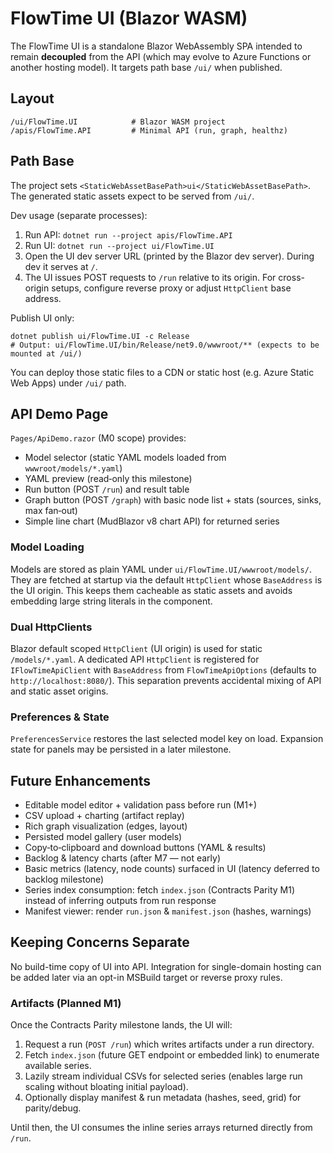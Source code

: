 # FlowTime UI (Blazor WASM)

The FlowTime UI is a standalone Blazor WebAssembly SPA intended to remain **decoupled** from the API (which may evolve to Azure Functions or another hosting model). It targets path base `/ui/` when published.

## Layout
```
/ui/FlowTime.UI            # Blazor WASM project
/apis/FlowTime.API         # Minimal API (run, graph, healthz)
```

## Path Base
The project sets `<StaticWebAssetBasePath>ui</StaticWebAssetBasePath>`. The generated static assets expect to be served from `/ui/`.

Dev usage (separate processes):
1. Run API: `dotnet run --project apis/FlowTime.API`
2. Run UI:  `dotnet run --project ui/FlowTime.UI`
3. Open the UI dev server URL (printed by the Blazor dev server). During dev it serves at `/`.
4. The UI issues POST requests to `/run` relative to its origin. For cross-origin setups, configure reverse proxy or adjust `HttpClient` base address.

Publish UI only:
```
dotnet publish ui/FlowTime.UI -c Release
# Output: ui/FlowTime.UI/bin/Release/net9.0/wwwroot/** (expects to be mounted at /ui/)
```
You can deploy those static files to a CDN or static host (e.g. Azure Static Web Apps) under `/ui/` path.

## API Demo Page
`Pages/ApiDemo.razor` (M0 scope) provides:
- Model selector (static YAML models loaded from `wwwroot/models/*.yaml`)
- YAML preview (read‑only this milestone)
- Run button (POST `/run`) and result table
- Graph button (POST `/graph`) with basic node list + stats (sources, sinks, max fan‑out)
- Simple line chart (MudBlazor v8 chart API) for returned series

### Model Loading
Models are stored as plain YAML under `ui/FlowTime.UI/wwwroot/models/`. They are fetched at startup via the default `HttpClient` whose `BaseAddress` is the UI origin. This keeps them cacheable as static assets and avoids embedding large string literals in the component.

### Dual HttpClients
Blazor default scoped `HttpClient` (UI origin) is used for static `/models/*.yaml`. A dedicated API `HttpClient` is registered for `IFlowTimeApiClient` with `BaseAddress` from `FlowTimeApiOptions` (defaults to `http://localhost:8080/`). This separation prevents accidental mixing of API and static asset origins.

### Preferences & State
`PreferencesService` restores the last selected model key on load. Expansion state for panels may be persisted in a later milestone.

## Future Enhancements
- Editable model editor + validation pass before run (M1+)
- CSV upload + charting (artifact replay)
- Rich graph visualization (edges, layout)
- Persisted model gallery (user models)
- Copy‑to‑clipboard and download buttons (YAML & results)
- Backlog & latency charts (after M7 — not early)
- Basic metrics (latency, node counts) surfaced in UI (latency deferred to backlog milestone)
- Series index consumption: fetch `index.json` (Contracts Parity M1) instead of inferring outputs from run response
- Manifest viewer: render `run.json` & `manifest.json` (hashes, warnings)

## Keeping Concerns Separate
No build-time copy of UI into API. Integration for single-domain hosting can be added later via an opt-in MSBuild target or reverse proxy rules.

### Artifacts (Planned M1)

Once the Contracts Parity milestone lands, the UI will:
1. Request a run (`POST /run`) which writes artifacts under a run directory.
2. Fetch `index.json` (future GET endpoint or embedded link) to enumerate available series.
3. Lazily stream individual CSVs for selected series (enables large run scaling without bloating initial payload).
4. Optionally display manifest & run metadata (hashes, seed, grid) for parity/debug.

Until then, the UI consumes the inline series arrays returned directly from `/run`.
